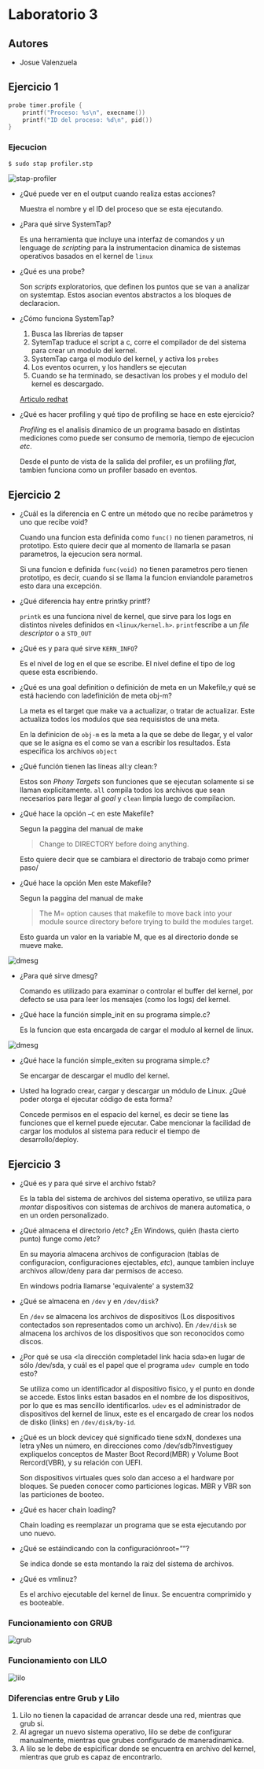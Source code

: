 # Laboratorio 3
## Autores
- Josue Valenzuela

## Ejercicio 1
```c
probe timer.profile {
	printf("Proceso: %s\n", execname())
	printf("ID del proceso: %d\n", pid())
}
```

### Ejecucion
```bash
$ sudo stap profiler.stp
```

![stap-profiler](./images/stap-profiler.png)

- ¿Qué puede ver en el output cuando realiza estas acciones?

    Muestra el nombre y el ID del proceso que se esta ejecutando.

- ¿Para qué sirve SystemTap?

    Es una herramienta que incluye una interfaz de comandos y un lenguage de *scripting* para la instrumentacion dinamica de sistemas operativos basados en el kernel de `linux`

- ¿Qué es una probe?

    Son *scripts* exploratorios, que definen los puntos que se van a analizar on systemtap. Estos asocian eventos abstractos a los bloques de declaracion.

- ¿Cómo funciona SystemTap?

    1. Busca las librerias de tapser
    2. SytemTap traduce el script a c, corre  el compilador de  del sistema para crear un modulo del kernel.
    3. SystemTap carga el modulo del kernel, y activa los `probes`
    4. Los eventos ocurren, y los handlers se ejecutan
    5. Cuando se ha terminado, se desactivan los probes y el modulo del kernel es descargado.

    [Articulo redhat](https://access.redhat.com/documentation/en-us/red_hat_enterprise_linux/5/html/systemtap_beginners_guide/understanding-how-systemtap-works)

- ¿Qué es hacer profiling y qué tipo de profiling se hace en este ejercicio?

    *Profiling* es el analisis dinamico de un programa basado en distintas mediciones como puede ser consumo de memoria, tiempo de ejecucion *etc*.

    Desde el punto de vista de la salida del profiler, es un profiling *flat*, tambien funciona como un profiler basado en eventos.

## Ejercicio 2

- ¿Cuál es la diferencia en C entre un método que no recibe parámetros y uno que recibe void?

    Cuando una funcion esta definida como `func()` no tienen parametros, ni prototipo. Esto quiere decir que al momento de llamarla se pasan parametros, la ejecucion sera normal.

    Si una funcion e definida `func(void)` no tienen parametros pero tienen prototipo, es decir, cuando si se llama la funcion enviandole parametros esto dara una excepción.

- ¿Qué diferencia hay entre printky printf?

    `printk` es una funciona nivel de kernel, que sirve para los logs en distintos niveles definidos en `<linux/kernel.h>`. `printf`escribe a un *file descriptor* o a `STD_OUT`

- ¿Qué es y para qué sirve `KERN_INFO`?

    Es el nivel de log en el que se escribe. El nivel define el tipo de log quese esta escribiendo.

- ¿Qué es una goal definition o definición de meta en un Makefile,y qué se está haciendo con ladefinición de meta obj-m?

    La meta es el target que make va a actualizar, o tratar de actualizar. Este actualiza todos los modulos que sea requisistos de una meta.

    En la definicion de `obj-m` es la meta a la que se debe de llegar, y el valor que se le asigna es el como se van a escribir los resultados. Esta especifica los archivos `object` 

- ¿Qué función tienen las líneas all:y clean:?

    Estos son *Phony Targets* son funciones que se ejecutan solamente si se llaman explicitamente. `all` compila todos los archivos que sean necesarios para llegar al *goal* y `clean` limpia luego de compilacion.

- ¿Qué hace la opción `–C` en este Makefile?

    Segun la paggina del manual de make
    >Change to DIRECTORY before doing anything.
    
    Esto quiere decir que se cambiara el directorio de trabajo como primer paso/

- ¿Qué hace la opción Men este Makefile?

    Segun la paggina del manual de make
    > The M= option causes that makefile to move back into your module source directory before trying to build the modules target.

    Esto guarda un valor en la variable M, que es al directorio donde se mueve make.

![dmesg](./images/dmesg-1.png)

- ¿Para qué sirve dmesg?

    Comando es utilizado para examinar o controlar el buffer del kernel, por defecto se usa para leer los mensajes (como los logs) del kernel.

- ¿Qué hace la función simple_init en su programa simple.c?
    
    Es la funcion que esta encargada de cargar el modulo al kernel de linux.
    
![dmesg](./images/dmesg-2.png)

- ¿Qué hace la función simple_exiten su programa simple.c?

    Se encargar de descargar el mudlo del kernel.

- Usted  ha  logrado  crear,  cargar  y  descargar  un  módulo  de  Linux.  ¿Qué poder  otorga  el ejecutar código de esta forma?

    Concede permisos en el espacio del kernel, es decir se tiene las funciones que el kernel puede ejecutar. Cabe mencionar la facilidad de cargar los modulos al sistema para reducir el tiempo de desarrollo/deploy.

## Ejercicio 3 
 - ¿Qué es y para qué sirve el archivo fstab?

    Es la tabla del sistema de archivos del sistema operativo, se utiliza para *montar* dispositivos con sistemas de archivos de manera automatica, o en un orden personalizado.

- ¿Qué almacena el directorio /etc? ¿En Windows, quién (hasta cierto punto) funge como /etc?

    En su mayoria almacena archivos de configuracion (tablas de configuracion, configuraciones ejectables, *etc*), aunque tambien incluye archivos allow/deny para dar permisos de acceso.

    En windows podria llamarse 'equivalente' a system32

- ¿Qué se almacena en `/dev` y en `/dev/disk`?

    En `/dev` se almacena los archivos de dispositivos (Los dispositivos contectados son representados como un archivo). En `/dev/disk` se almacena los archivos de los dispositivos que son reconocidos como discos.

- ¿Por qué se usa <la dirección completadel link hacia sda>en lugar de sólo /dev/sda, y cuál es el papel que el programa `udev `cumple en todo esto?

    Se utiliza como un identificador al dispositivo fisico, y el punto en donde se accede. Estos links estan basados en el nombre de los dispositivos, por lo que es mas sencillo identificarlos. `udev` es el administrador de dispositivos del kernel de linux, este es el encargado de crear los nodos de disko (links) en `/dev/disk/by-id`.

- ¿Qué  es  un block  devicey  qué significado  tiene sdxN,  dondexes  una  letra  yNes  un número, en direcciones como /dev/sdb?Investiguey expliquelos conceptos de Master Boot Record(MBR) y Volume Boot Rercord(VBR), y su relación con UEFI.

    Son dispositivos virtuales ques solo dan acceso a el hardware por bloques. Se pueden conocer como particiones logicas. MBR y VBR son las particiones de booteo.

- ¿Qué es hacer chain loading?

    Chain loading es reemplazar un programa que se esta ejecutando por uno nuevo.

- ¿Qué   se   estáindicando   con   la   configuraciónroot=”<el  file  system anotado>”?

    Se indica donde se esta montando la raiz del sistema de archivos.

- ¿Qué es vmlinuz?

    Es el archivo ejecutable del kernel de linux. Se encuentra comprimido y es booteable.


### Funcionamiento con GRUB
![grub](./images/grub.png)

### Funcionamiento con LILO
![lilo](./images/lilo.png)

### Diferencias entre Grub y Lilo

 1. Lilo no tienen la capacidad de arrancar desde una red, mientras que grub si.
 2. Al agregar un nuevo sistema operativo, lilo se debe de configurar manualmente, mientras que grubes configurado de maneradinamica.
 3. A lilo se le debe de espicificar donde se encuentra en archivo del kernel, mientras que grub es capaz de encontrarlo.